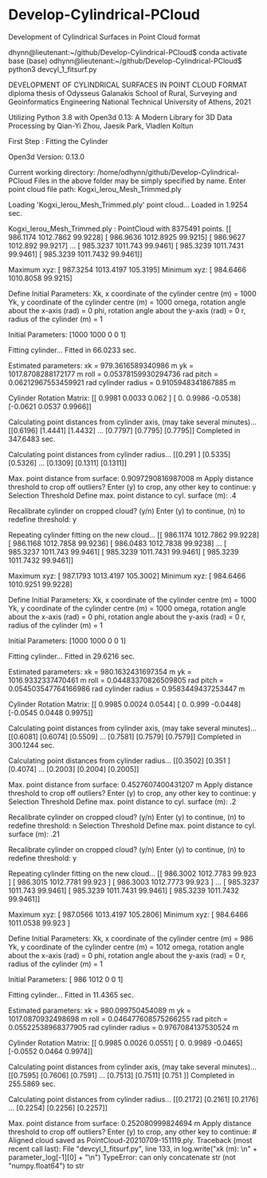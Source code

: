 # Develop-Cylindrical-PCloud
Development of Cylindrical Surfaces in Point Cloud format

dhynn@lieutenant:~/github/Develop-Cylindrical-PCloud$ conda activate base
(base) odhynn@lieutenant:~/github/Develop-Cylindrical-PCloud$ python3 devcyl_1_fitsurf.py 

DEVELOPMENT OF CYLINDRICAL SURFACES IN POINT CLOUD FORMAT
  diploma thesis of Odysseus Galanakis
  School of Rural, Surveying and Geoinformatics Engineering
  National Technical University of Athens, 2021

  Utilizing Python 3.8
  with Open3d 0.13: A Modern Library for 3D Data Processing
               by Qian-Yi Zhou, Jaesik Park, Vladlen Koltun

First Step : Fitting the Cylinder

Open3d Version:  0.13.0

Current working directory: /home/odhynn/github/Develop-Cylindrical-PCloud
Files in the above folder may be simply specified by name.
Enter point cloud file path: Kogxi_Ierou_Mesh_Trimmed.ply

Loading 'Kogxi_Ierou_Mesh_Trimmed.ply' point cloud...
Loaded in 1.9254 sec.

Kogxi_Ierou_Mesh_Trimmed.ply : PointCloud with 8375491 points.
[[ 986.1174 1012.7862   99.9228]
 [ 986.9636 1012.8925   99.9215]
 [ 986.9627 1012.892    99.9217]
 ...
 [ 985.3237 1011.743    99.9461]
 [ 985.3239 1011.7431   99.9461]
 [ 985.3239 1011.7432   99.9461]] 

Maximum xyz: [ 987.3254 1013.4197  105.3195]
Minimum xyz: [ 984.6466 1010.8058   99.9215]

Define Initial Parameters:
Xk, x coordinate of the cylinder centre (m) = 1000
Yk, y coordinate of the cylinder centre (m) = 1000
omega, rotation angle about the x-axis (rad) = 0
phi, rotation angle about the y-axis (rad) = 0
r, radius of the cylinder (m) = 1

Initial Parameters:  [1000 1000    0    0    1]

Fitting cylinder... 
Fitted in 66.0233 sec.

Estimated parameters: 
xk = 979.3616589340986 m
yk = 1017.8708288172177 m
roll = 0.05378159930294736 rad
pitch = 0.06212967553459921 rad
cylinder radius = 0.9105948341867885 m

Cylinder Rotation Matrix:
 [[ 0.9981  0.0033  0.062 ]
 [ 0.      0.9986 -0.0538]
 [-0.0621  0.0537  0.9966]]

Calculating point distances from cylinder axis,
(may take several minutes)...
[[0.6196]
 [1.4441]
 [1.4432]
 ...
 [0.7797]
 [0.7795]
 [0.7795]]
Completed in 347.6483 sec.

Calculating point distances from cylinder radius...
[[0.291 ]
 [0.5335]
 [0.5326]
 ...
 [0.1309]
 [0.1311]
 [0.1311]]

Max. point distance from surface:
 0.9097290816987008 m
Apply distance threshold to crop off outliers?
Enter (y) to crop, any other key to continue: y
Selection Threshold
Define max. point distance to cyl. surface (m): .4

Recalibrate cylinder on cropped cloud? (y/n)
Enter (y) to continue, (n) to redefine threshold: y

Repeating cylinder fitting on the new cloud...
[[ 986.1174 1012.7862   99.9228]
 [ 986.1168 1012.7858   99.9236]
 [ 986.0483 1012.7838   99.9238]
 ...
 [ 985.3237 1011.743    99.9461]
 [ 985.3239 1011.7431   99.9461]
 [ 985.3239 1011.7432   99.9461]] 

Maximum xyz: [ 987.1793 1013.4197  105.3002]
Minimum xyz: [ 984.6466 1010.9251   99.9228]

Define Initial Parameters:
Xk, x coordinate of the cylinder centre (m) = 1000
Yk, y coordinate of the cylinder centre (m) = 1000
omega, rotation angle about the x-axis (rad) = 0
phi, rotation angle about the y-axis (rad) = 0
r, radius of the cylinder (m) = 1

Initial Parameters:  [1000 1000    0    0    1]

Fitting cylinder... 
Fitted in 29.6216 sec.

Estimated parameters: 
xk = 980.1632431697354 m
yk = 1016.9332337470461 m
roll = 0.04483370826509805 rad
pitch = 0.054503547764166986 rad
cylinder radius = 0.9583449437253447 m

Cylinder Rotation Matrix:
 [[ 0.9985  0.0024  0.0544]
 [ 0.      0.999  -0.0448]
 [-0.0545  0.0448  0.9975]]

Calculating point distances from cylinder axis,
(may take several minutes)...
[[0.6081]
 [0.6074]
 [0.5509]
 ...
 [0.7581]
 [0.7579]
 [0.7579]]
Completed in 300.1244 sec.

Calculating point distances from cylinder radius...
[[0.3502]
 [0.351 ]
 [0.4074]
 ...
 [0.2003]
 [0.2004]
 [0.2005]]

Max. point distance from surface:
 0.4527607400431207 m
Apply distance threshold to crop off outliers?
Enter (y) to crop, any other key to continue: y
Selection Threshold
Define max. point distance to cyl. surface (m): .2

Recalibrate cylinder on cropped cloud? (y/n)
Enter (y) to continue, (n) to redefine threshold: n
Selection Threshold
Define max. point distance to cyl. surface (m): .21

Recalibrate cylinder on cropped cloud? (y/n)
Enter (y) to continue, (n) to redefine threshold: y

Repeating cylinder fitting on the new cloud...
[[ 986.3002 1012.7783   99.923 ]
 [ 986.3015 1012.7781   99.923 ]
 [ 986.3003 1012.7773   99.923 ]
 ...
 [ 985.3237 1011.743    99.9461]
 [ 985.3239 1011.7431   99.9461]
 [ 985.3239 1011.7432   99.9461]] 

Maximum xyz: [ 987.0566 1013.4197  105.2806]
Minimum xyz: [ 984.6466 1011.0538   99.923 ]

Define Initial Parameters:
Xk, x coordinate of the cylinder centre (m) = 986
Yk, y coordinate of the cylinder centre (m) = 1012
omega, rotation angle about the x-axis (rad) = 0
phi, rotation angle about the y-axis (rad) = 0
r, radius of the cylinder (m) = 1

Initial Parameters:  [ 986 1012    0    0    1]

Fitting cylinder... 
Fitted in 11.4365 sec.

Estimated parameters: 
xk = 980.099750454089 m
yk = 1017.0870932498698 m
roll = 0.046477608575266255 rad
pitch = 0.05522538968377905 rad
cylinder radius = 0.9767084137530524 m

Cylinder Rotation Matrix:
 [[ 0.9985  0.0026  0.0551]
 [ 0.      0.9989 -0.0465]
 [-0.0552  0.0464  0.9974]]

Calculating point distances from cylinder axis,
(may take several minutes)...
[[0.7595]
 [0.7606]
 [0.7591]
 ...
 [0.7513]
 [0.7511]
 [0.751 ]]
Completed in 255.5869 sec.

Calculating point distances from cylinder radius...
[[0.2172]
 [0.2161]
 [0.2176]
 ...
 [0.2254]
 [0.2256]
 [0.2257]]

Max. point distance from surface:
 0.252080999824694 m
Apply distance threshold to crop off outliers?
Enter (y) to crop, any other key to continue: #  
Aligned cloud saved as PointCloud-20210709-151119.ply.
Traceback (most recent call last):
  File "devcyl_1_fitsurf.py", line 133, in <module>
    log.write("xk (m): \n" + parameter_log[-1][0] + "\n")
TypeError: can only concatenate str (not "numpy.float64") to str
